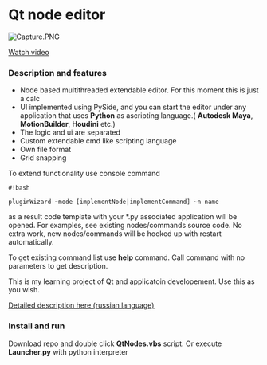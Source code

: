 # Qt node editor #


![Capture.PNG](https://bitbucket.org/repo/Radzbd/images/4008374530-Capture.PNG)

[Watch video](https://www.youtube.com/watch?v=HEP5E84O0mo)


### Description and features ###

* Node based multithreaded extendable editor. For this moment this is just a calc
* UI implemented using PySide, and you can start the editor under any application that uses **Python** as ascripting language.( **Autodesk Maya**, **MotionBuilder**, **Houdini** etc.)
* The logic and ui are separated
* Custom extendable cmd like scripting language
* Own file format
* Grid snapping

To extend functionality use console command 
```
#!bash

pluginWizard ~mode [implementNode|implementCommand] ~n name
```
as a result code template  with your *.py associated application will be opened. For examples, see existing nodes/commands source code. No extra work, new nodes/commands will be hooked up with restart automatically.

To get existing command list use **help** command. Call command with no parameters to get description.

This is my learning project of Qt and applicatoin developement. Use this as you wish.

[Detailed description here (russian language)](http://ilgarlunin.blogspot.ru/2015/09/blog-post.html)

### Install and run ###

Download repo and double click **QtNodes.vbs** script. Or execute **Launcher.py** with python interpreter